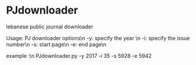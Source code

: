 # PJdownloader
lebanese public journal downloader

Usage: PJ downloader options\n
      -y: specify the year \n
      -i: specify the issue number\n
      -s: start page\n
      -e: end page\n
      
      
example :\n
        PJdownloader.py -y 2017 -i 35 -s 5928 -e 5942 
